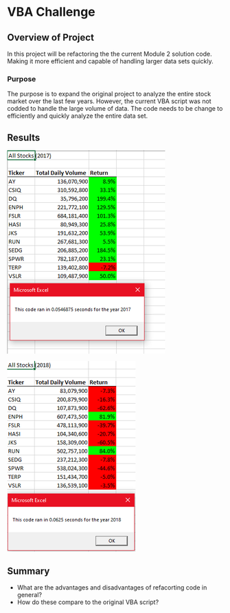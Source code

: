 # VBA Challenge

## Overview of Project
In this project will be refactoring the the current Module 2 solution code. Making it more efficient and capable of handling larger data sets quickly.

### Purpose
The purpose is to expand the original project to analyze the entire stock market over the last few years. However, the current VBA script was not codded to handle the large volume of data. The code needs to be change to efficiently and quickly analyze the entire data set.
## Results
![VBA Challenge 2017](https://github.com/imaldonado117/Challenges/blob/main/Module%202%20Challenge/Resources/VBA_Challenge_2017.PNG)

![VBA Challenge 2018](https://github.com/imaldonado117/Challenges/blob/main/Module%202%20Challenge/Resources/VBA_Challenge_2018.PNG)
## Summary
- What are the advantages and disadvantages of refacorting code in general?
- How do these compare to the original VBA script?
